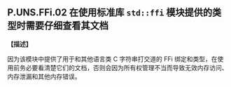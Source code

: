 ## P.UNS.FFi.02 在使用标准库 `std::ffi` 模块提供的类型时需要仔细查看其文档

**【描述】**

因为该模块中提供了用于和其他语言类 C 字符串打交道的 FFi 绑定和类型，在使用前务必要看清楚它们的文档，否则会因为所有权管理不当而导致无效内存访问、内存泄漏和其他内存错误。
